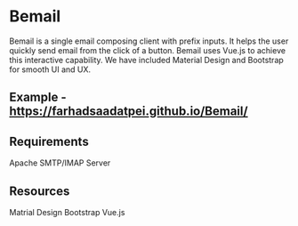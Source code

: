 # Bemail
Bemail is a single email composing client with prefix inputs. It helps the user quickly send email from the click of a button. Bemail uses Vue.js to achieve this interactive capability. We have included Material Design and Bootstrap for smooth UI and UX.

## Example - https://farhadsaadatpei.github.io/Bemail/

## Requirements
Apache
SMTP/IMAP Server

## Resources
Matrial Design
Bootstrap
Vue.js
